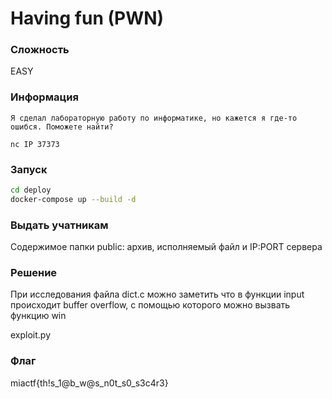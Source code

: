 # Having fun (PWN)
### Сложность
EASY
### Информация
```
Я сделал лабораторную работу по информатике, но кажется я где-то ошибся. Поможете найти?

nc IP 37373 
```
### Запуск 
```sh
cd deploy
docker-compose up --build -d
```

### Выдать учатникам
Содержимое папки public: архив, исполняемый файл и IP:PORT сервера

### Решение 

При исследования файла dict.c можно заметить что в функции input происходит buffer overflow, с помощью которого можно вызвать функцию win

exploit.py

### Флаг
miactf{th!s_1@b_w@s_n0t_s0_s3c4r3}
